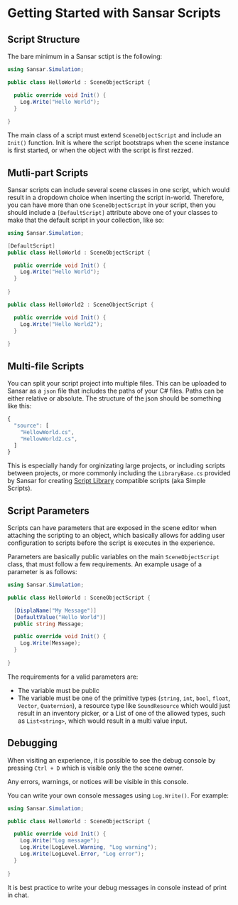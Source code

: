 # Getting Started with Sansar Scripts

## Script Structure

The bare minimum in a Sansar sctipt is the following:

```csharp
using Sansar.Simulation;

public class HelloWorld : SceneObjectScript {

  public override void Init() {
    Log.Write("Hello World");
  }
  
}
```

The main class of a script must extend `SceneObjectScript` and include an `Init()` function. Init is where the script bootstraps when the scene instance is first started, or when the object with the script is first rezzed.

## Mutli-part Scripts

Sansar scripts can include several scene classes in one script, which would result in a dropdown choice when inserting the script in-world. Therefore, you can have more than one `SceneObjectScript` in your script, then you should include a `[DefaultScript]` attribute above one of your classes to make that the default script in your collection, like so:

```csharp
using Sansar.Simulation;

[DefaultScript]
public class HelloWorld : SceneObjectScript {

  public override void Init() {
    Log.Write("Hello World");
  }
  
}

public class HelloWorld2 : SceneObjectScript {

  public override void Init() {
    Log.Write("Hello World2");
  }
  
}
```

## Multi-file Scripts

You can split your script project into multiple files. This can be uploaded to Sansar as a `json` file that includes the paths of your C# files. Paths can be either relative or absolute. The structure of the json should be something like this:

```javascript
{
  "source": [
    "HellowWorld.cs",
    "HellowWorld2.cs",
  ]
}
```

This is especially handy for orginizating large projects, or including scripts between projects, or more commonly including the `LibraryBase.cs` provided by Sansar for creating [Script Library](simple-scripts.md) compatible scripts (aka Simple Scripts).

## Script Parameters

Scripts can have parameters that are exposed in the scene editor when attaching the scripting to an object, which basically allows for adding user configuration to scripts before the script is executes in the experience.

Parameters are basically public variables on the main `SceneObjectScript` class, that must follow a few requirements. An example usage of a parameter is as follows:

```csharp
using Sansar.Simulation;

public class HelloWorld : SceneObjectScript {

  [DisplaName("My Message")]
  [DefaultValue("Hello World")]
  public string Message;

  public override void Init() {
    Log.Write(Message);
  }
  
}
```

The requirements for a valid parameters are:
- The variable must be public
- The variable must be one of the primitive types (`string`, `int`, `bool`, `float`, `Vector`, `Quaternion`), a resource type like `SoundResource` which would just result in an inventory picker, or a List of one of the allowed types, such as `List<string>`, which would result in a multi value input.

## Debugging

When visiting an experience, it is possible to see the debug console by pressing `Ctrl + D` which is visible only the the scene owner.

Any errors, warnings, or notices will be visible in this console.

You can write your own console messages using `Log.Write()`. For example:

```csharp
using Sansar.Simulation;

public class HelloWorld : SceneObjectScript {

  public override void Init() {
    Log.Write("Log message");
    Log.Write(LogLevel.Warning, "Log warning");
    Log.Write(LogLevel.Error, "Log error");
  }
  
}
```

It is best practice to write your debug messages in console instead of print in chat.